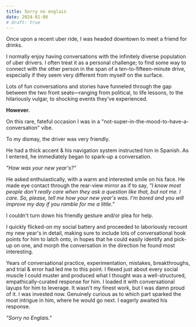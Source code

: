 ```yaml
---
title: Sorry no englais
date: 2024-01-06
# draft: true
---
```


Once upon a recent uber ride, I was headed downtown to meet a friend for drinks.

I normally enjoy having conversations with the infinitely diverse population of uber drivers. I often treat it as a personal challenge; to find some way to connect with the other person in the span of a ten-to-fifteen-minute drive, especially if they seem very different from myself on the surface.

Lots of fun conversations and stories have funneled through the gap between the two front seats—ranging from political, to life lessons, to the hilariously vulgar, to shocking events they've experienced.

**However.**

On this rare, fateful occasion I was in a "not-super-in-the-mood-to-have-a-conversation" vibe.

To my dismay, the driver was very friendly.

He had a thick accent & his navigation system instructed him in Spanish. As I entered, he immediately began to spark-up a conversation.

*"How was your new year's?"*

He asked enthuiastically, with a warm and interested smile on his face. He made eye contact through the rear-view mirror as if to say, *"I know most people don't really care when they ask a question like that, but not me. I care. So, please, tell me how your new year's was. I'm bored and you will improve my day if you ramble for me a little."* 

I couldn't turn down his friendly gesture and/or plea for help.

I quickly flicked-on my social battery and proceeded to laboriously recount my new year's in detail, making sure to include lots of conversational hook points for him to latch onto, in hopes that he could easily identify and pick-up on one, and morph the conversation in the direction he found most interesting.

Years of conversational practice, experimentation, mistakes, breakthroughs, and trial & error had led me to this point. I flexed just about every social muscle I could muster and produced what I thought was a well-structured, empathically-curated response for him. I loaded it with conversational layups for him to leverage. It wasn't my finest work, but I was damn proud of it. I was invested now. Genuinely curious as to which part sparked the most intrigue in him, where he would go next. I eagerly awaited his response.

*"Sorry no Englais."*